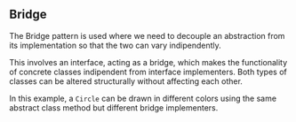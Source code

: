 ## Bridge
The Bridge pattern is used where we need to decouple an abstraction from
its implementation so that the two can vary indipendently.

This involves an interface, acting as a bridge, which makes the functionality
of concrete classes indipendent from interface implementers.
Both types of classes can be altered structurally without affecting each other.

In this example, a `Circle` can be drawn in different colors using the same
abstract class method but different bridge implementers.
